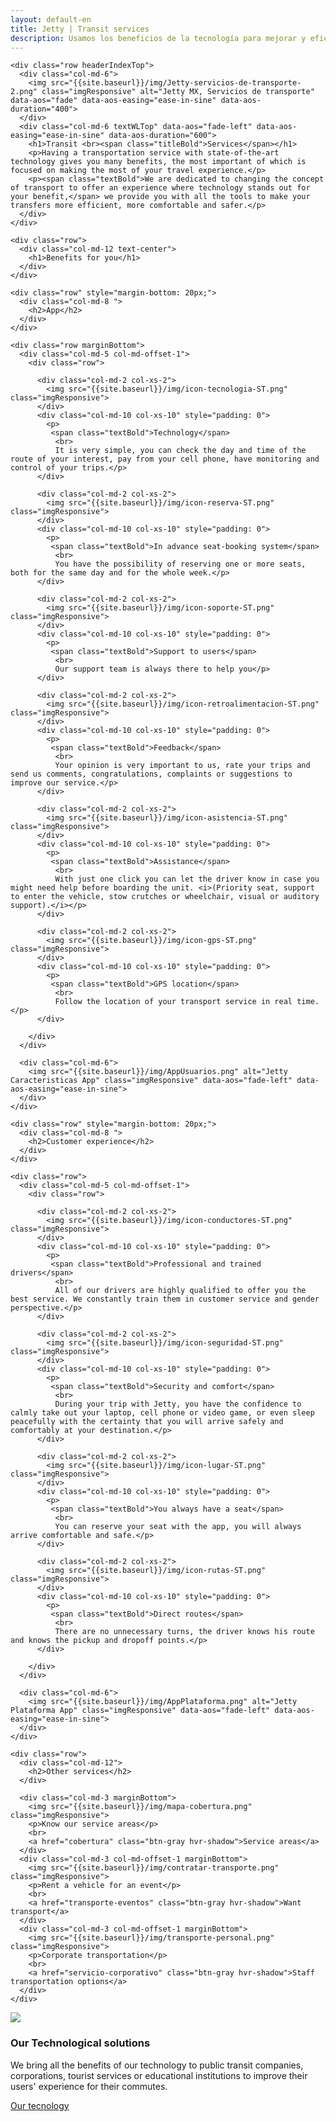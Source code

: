 ```yaml
---
layout: default-en
title: Jetty | Transit services
description: Usamos los beneficios de la tecnología para mejorar y eficientar tu movilidad en la ciudad, Nosotros nos encargamos de ofrecerte el mejor servicio,    Soluciones Tecnológicas.
---
```


<div class="container-fluid">
  <div class="container marginBottom">

    <div class="row headerIndexTop">
      <div class="col-md-6">
        <img src="{{site.baseurl}}/img/Jetty-servicios-de-transporte-2.png" class="imgResponsive" alt="Jetty MX, Servicios de transporte" data-aos="fade" data-aos-easing="ease-in-sine" data-aos-duration="400">
      </div>
      <div class="col-md-6 textWLTop" data-aos="fade-left" data-aos-easing="ease-in-sine" data-aos-duration="600">
        <h1>Transit <br><span class="titleBold">Services</span></h1>
        <p>Having a transportation service with state-of-the-art technology gives you many benefits, the most important of which is focused on making the most of your travel experience.</p>
        <p><span class="textBold">We are dedicated to changing the concept of transport to offer an experience where technology stands out for your benefit,</span> we provide you with all the tools to make your transfers more efficient, more comfortable and safer.</p>
      </div>
    </div>

    <div class="row">
      <div class="col-md-12 text-center">
        <h1>Benefits for you</h1>
      </div>
    </div>

    <div class="row" style="margin-bottom: 20px;">
      <div class="col-md-8 ">
        <h2>App</h2>
      </div>
    </div>

    <div class="row marginBottom">
      <div class="col-md-5 col-md-offset-1">
        <div class="row">

          <div class="col-md-2 col-xs-2">
            <img src="{{site.baseurl}}/img/icon-tecnologia-ST.png" class="imgResponsive">
          </div>
          <div class="col-md-10 col-xs-10" style="padding: 0">
            <p>
             <span class="textBold">Technology</span>
              <br>
              It is very simple, you can check the day and time of the route of your interest, pay from your cell phone, have monitoring and control of your trips.</p>
          </div>

          <div class="col-md-2 col-xs-2">
            <img src="{{site.baseurl}}/img/icon-reserva-ST.png" class="imgResponsive">
          </div>
          <div class="col-md-10 col-xs-10" style="padding: 0">
            <p>
             <span class="textBold">In advance seat-booking system</span>
              <br>
              You have the possibility of reserving one or more seats, both for the same day and for the whole week.</p>
          </div>

          <div class="col-md-2 col-xs-2">
            <img src="{{site.baseurl}}/img/icon-soporte-ST.png" class="imgResponsive">
          </div>
          <div class="col-md-10 col-xs-10" style="padding: 0">
            <p>
             <span class="textBold">Support to users</span>
              <br>
              Our support team is always there to help you</p>
          </div>

          <div class="col-md-2 col-xs-2">
            <img src="{{site.baseurl}}/img/icon-retroalimentacion-ST.png" class="imgResponsive">
          </div>
          <div class="col-md-10 col-xs-10" style="padding: 0">
            <p>
             <span class="textBold">Feedback</span>
              <br>
              Your opinion is very important to us, rate your trips and send us comments, congratulations, complaints or suggestions to improve our service.</p>
          </div>

          <div class="col-md-2 col-xs-2">
            <img src="{{site.baseurl}}/img/icon-asistencia-ST.png" class="imgResponsive">
          </div>
          <div class="col-md-10 col-xs-10" style="padding: 0">
            <p>
             <span class="textBold">Assistance</span>
              <br>
              With just one click you can let the driver know in case you might need help before boarding the unit. <i>(Priority seat, support to enter the vehicle, stow crutches or wheelchair, visual or auditory support).</i></p>
          </div>

          <div class="col-md-2 col-xs-2">
            <img src="{{site.baseurl}}/img/icon-gps-ST.png" class="imgResponsive">
          </div>
          <div class="col-md-10 col-xs-10" style="padding: 0">
            <p>
             <span class="textBold">GPS location</span>
              <br>
              Follow the location of your transport service in real time.</p>
          </div>

        </div>
      </div>

      <div class="col-md-6">
        <img src="{{site.baseurl}}/img/AppUsuarios.png" alt="Jetty Caracteristicas App" class="imgResponsive" data-aos="fade-left" data-aos-easing="ease-in-sine">
      </div>
    </div>

    <div class="row" style="margin-bottom: 20px;">
      <div class="col-md-8 ">
        <h2>Customer experience</h2>
      </div>
    </div>

    <div class="row">
      <div class="col-md-5 col-md-offset-1">
        <div class="row">

          <div class="col-md-2 col-xs-2">
            <img src="{{site.baseurl}}/img/icon-conductores-ST.png" class="imgResponsive">
          </div>
          <div class="col-md-10 col-xs-10" style="padding: 0">
            <p>
             <span class="textBold">Professional and trained drivers</span>
              <br>
              All of our drivers are highly qualified to offer you the best service. We constantly train them in customer service and gender perspective.</p>
          </div>

          <div class="col-md-2 col-xs-2">
            <img src="{{site.baseurl}}/img/icon-seguridad-ST.png" class="imgResponsive">
          </div>
          <div class="col-md-10 col-xs-10" style="padding: 0">
            <p>
             <span class="textBold">Security and comfort</span>
              <br>
              During your trip with Jetty, you have the confidence to calmly take out your laptop, cell phone or video game, or even sleep peacefully with the certainty that you will arrive safely and comfortably at your destination.</p>
          </div>

          <div class="col-md-2 col-xs-2">
            <img src="{{site.baseurl}}/img/icon-lugar-ST.png" class="imgResponsive">
          </div>
          <div class="col-md-10 col-xs-10" style="padding: 0">
            <p>
             <span class="textBold">You always have a seat</span>
              <br>
              You can reserve your seat with the app, you will always arrive comfortable and safe.</p>
          </div>

          <div class="col-md-2 col-xs-2">
            <img src="{{site.baseurl}}/img/icon-rutas-ST.png" class="imgResponsive">
          </div>
          <div class="col-md-10 col-xs-10" style="padding: 0">
            <p>
             <span class="textBold">Direct routes</span>
              <br>
              There are no unnecessary turns, the driver knows his route and knows the pickup and dropoff points.</p>
          </div>

        </div>
      </div>

      <div class="col-md-6">
        <img src="{{site.baseurl}}/img/AppPlataforma.png" alt="Jetty Plataforma App" class="imgResponsive" data-aos="fade-left" data-aos-easing="ease-in-sine">
      </div>
    </div>

    <div class="row">
      <div class="col-md-12">
        <h2>Other services</h2>
      </div>

      <div class="col-md-3 marginBottom">
        <img src="{{site.baseurl}}/img/mapa-cobertura.png" class="imgResponsive">
        <p>Know our service areas</p>
        <br>
        <a href="cobertura" class="btn-gray hvr-shadow">Service areas</a>
      </div>
      <div class="col-md-3 col-md-offset-1 marginBottom">
        <img src="{{site.baseurl}}/img/contratar-transporte.png" class="imgResponsive">
        <p>Rent a vehicle for an event</p>
        <br>
        <a href="transporte-eventos" class="btn-gray hvr-shadow">Want transport</a>
      </div>
      <div class="col-md-3 col-md-offset-1 marginBottom">
        <img src="{{site.baseurl}}/img/transporte-personal.png" class="imgResponsive">
        <p>Corporate transportation</p>
        <br>
        <a href="servicio-corporativo" class="btn-gray hvr-shadow">Staff transportation options</a>
      </div>
    </div>

  </div>
</div>

<div class="container-fluid backWave">
  <div class="container marginBottom">
    <div class="col-md-5">
      <img src="{{site.baseurl}}/img/Jetty-Soluciones-tecnologicas.png" class="imgResponsive">
    </div>
    <div class="col-md-7 textInfoFooter">
      <h3>Our Technological solutions</h3>
      <p>We bring all <span class="textBold">the benefits of our technology to public transit companies, corporations, tourist services or educational institutions</span> to improve their users' experience for their commutes.</p>
      <a href="soluciones-tecnologicas" class="btn-green hvr-shadow">Our tecnology</a>
    </div>
  </div>
</div>

